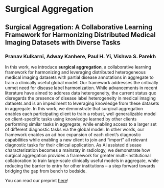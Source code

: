 # Surgical Aggregation
## Surgical Aggregation: A Collaborative Learning Framework for Harmonizing Distributed Medical Imaging Datasets with Diverse Tasks
### Pranav Kulkarni, Adway Kanhere, Paul H. Yi, Vishwa S. Parekh

In this work, we introduce **surgical aggregation**, a collaborative learning framework for harmonizing and leveraging distributed heterogeneous medical imaging datasets with partial disease annotations in aggregate to train a clinically useful global model. Our framework addresses the critically unmet need for disease label harmonization. While advancements in recent literature have aimed to address data heterogeneity, the current status quo disregards the presence of disease label heterogeneity in medical imaging datasets and is an impediment to leveraging knowledge from these datasets in aggregate. In this work, we demonstrate that surgical aggregation enables each participating client to train a robust, well generalizable model on client-specific tasks using knowledge learned by other clients performing similar tasks in aggregate, while enabling access to a larger set of different diagnostic tasks via the global model. In other words, our framework enables an ad hoc expansion of each client’s diagnostic capabilities while enabling a new client to join and “import” all relevant diagnostic tasks for their clinical application. As AI assisted disease characterization becomes a mainstay in radiology, we demonstrate how surgical aggregation provides a framework for greater multi-institutional collaboration to train large-scale clinically useful models in aggregate, while reducing the barrier to entry for other institutions – a step forward towards bridging the gap from bench to bedside.

You can read our preprint [here](https://arxiv.org/abs/2301.06683)!
